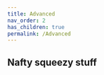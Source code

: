 ```yaml
---
title: Advanced
nav_order: 2
has_children: true
permalink: /Advanced
---
```


## Nafty squeezy stuff
